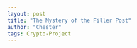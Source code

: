 ```yaml
---
layout: post
title: "The Mystery of the Filler Post"
author: "Chester"
tags: Crypto-Project
---
```

